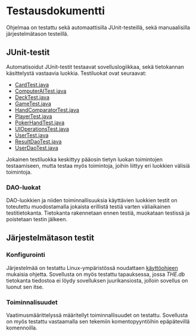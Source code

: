 # Testausdokumentti

Ohjelmaa on testattu sekä automaattisilla JUnit-testeillä, sekä manuaalisilla järjestelmätason testeillä.

## JUnit-testit

Automatisoidut JUnit-testit testaavat sovelluslogiikkaa, sekä tietokannan käsittelystä vastaavia luokkia. Testiluokat ovat seuraavat:

- [CardTest.java](https://github.com/josujosu/otm-harjoitustyo/blob/master/TexasHoldEm/src/test/java/domain/CardTest.java)
- [ComputerAITest.java](https://github.com/josujosu/otm-harjoitustyo/blob/master/TexasHoldEm/src/test/java/domain/ComputerAITest.java)
- [DeckTest.java](https://github.com/josujosu/otm-harjoitustyo/blob/master/TexasHoldEm/src/test/java/domain/DeckTest.java)
- [GameTest.java](https://github.com/josujosu/otm-harjoitustyo/blob/master/TexasHoldEm/src/test/java/domain/GameTest.java)
- [HandComparatorTest.java](https://github.com/josujosu/otm-harjoitustyo/blob/master/TexasHoldEm/src/test/java/domain/HandComparatorTest.java)
- [PlayerTest.java](https://github.com/josujosu/otm-harjoitustyo/blob/master/TexasHoldEm/src/test/java/domain/PlayerTest.java)
- [PokerHandTest.java](https://github.com/josujosu/otm-harjoitustyo/blob/master/TexasHoldEm/src/test/java/domain/PokerHandTest.java)
- [UIOperationsTest.java](https://github.com/josujosu/otm-harjoitustyo/blob/master/TexasHoldEm/src/test/java/domain/UIOperationsTest.java)
- [UserTest.java](https://github.com/josujosu/otm-harjoitustyo/blob/master/TexasHoldEm/src/test/java/domain/UserTest.java)
- [ResultDaoTest.java](https://github.com/josujosu/otm-harjoitustyo/blob/master/TexasHoldEm/src/test/java/database/ResultDaoTest.java)
- [UserDaoTest.java](https://github.com/josujosu/otm-harjoitustyo/blob/master/TexasHoldEm/src/test/java/database/UserDaoTest.java)

Jokainen testiluokka keskittyy pääosin tietyn luokan toimintojen testaamiseen, mutta testaa myös toimintoja, joihin liittyy eri luokkien välisiä toimintoja.  

### DAO-luokat

DAO-luokkien ja niiden toiminnallisuuksia käyttävien luokkien testit on toteutettu muodostamalla jokaista erillistä testiä varten väliaikainen testitietokanta. Tietokanta rakennetaan ennen testiä, muokataan testissä ja poistetaan testin jälkeen.

## Järjestelmätason testit

### Konfigurointi

Järjestelmää on testattu Linux-ympäristössä noudattaen [käyttöohjeen](https://github.com/josujosu/otm-harjoitustyo/blob/master/dokumentaatio/kayttoohje.md) mukaisia ohjetta. Sovellusta on myös testattu tapauksessa, jossa *THE.db* tietokanta tiedostoa ei löydy sovelluksen juurikansiosta, jolloin sovellus on luonut sen itse.

### Toiminnalisuudet

Vaatimusmäärittelyssä määritellyt toiminnallisuudet on testattu. Sovellusta on myös testattu vastaamalla sen tekemiin komentopyyntöihin epäpätevillä komennoilla.



